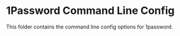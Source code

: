 # 1Password Command Line Config

This folder contains the command line config options for 1password.
